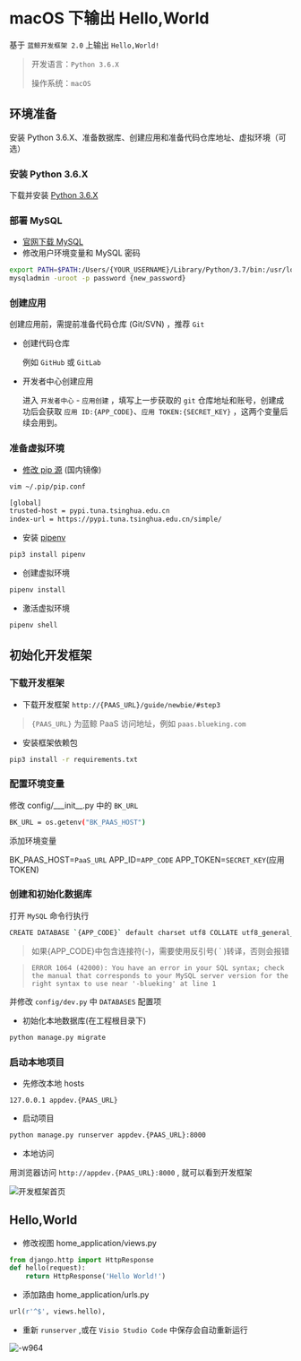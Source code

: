 # macOS 下输出 Hello,World

基于 `蓝鲸开发框架 2.0` 上输出 `Hello,World!`

> 开发语言：`Python 3.6.X`
>
> 操作系统：`macOS`

## 环境准备

安装 Python 3.6.X、准备数据库、创建应用和准备代码仓库地址、虚拟环境（可选）

### 安装 Python 3.6.X

下载并安装 [Python 3.6.X](https://www.python.org/downloads/)

### 部署 MySQL

- [官网下载 MySQL](https://dev.mysql.com/downloads/mysql/)
- 修改用户环境变量和 MySQL 密码

```bash
export PATH=$PATH:/Users/{YOUR_USERNAME}/Library/Python/3.7/bin:/usr/local/mysql/bin/
mysqladmin -uroot -p password {new_password}
```

### 创建应用

创建应用前，需提前准备代码仓库 (Git/SVN) ，推荐 `Git`

- 创建代码仓库

    例如 `GitHub` 或 `GitLab`

- 开发者中心创建应用

    进入 `开发者中心` - `应用创建` ，填写上一步获取的 `git` 仓库地址和账号，创建成功后会获取 `应用 ID:{APP_CODE}`、`应用 TOKEN:{SECRET_KEY}` ，这两个变量后续会用到。

### 准备虚拟环境

- [修改 pip 源](https://pip.pypa.io/en/stable/user_guide/#config-file) (国内镜像)

```bash
vim ~/.pip/pip.conf
```

```bash
[global]
trusted-host = pypi.tuna.tsinghua.edu.cn
index-url = https://pypi.tuna.tsinghua.edu.cn/simple/
 ```

- 安装 [pipenv](https://zhuanlan.zhihu.com/p/37581807)

```bash
pip3 install pipenv
```

- 创建虚拟环境

```bash
pipenv install
```

- 激活虚拟环境

```bash
pipenv shell
```

## 初始化开发框架

### 下载开发框架

- 下载开发框架 `http://{PAAS_URL}/guide/newbie/#step3`

> `{PAAS_URL}` 为蓝鲸 PaaS 访问地址，例如 `paas.blueking.com`

- 安装框架依赖包

```bash
pip3 install -r requirements.txt
```

### 配置环境变量

修改 config/\_\__init\_\_.py 中的 `BK_URL`
```bash
BK_URL = os.getenv("BK_PAAS_HOST")
```

添加环境变量

BK_PAAS_HOST=`PaaS_URL`
APP_ID=`APP_CODE`
APP_TOKEN=`SECRET_KEY`(应用 TOKEN)


### 创建和初始化数据库

打开 `MySQL` 命令行执行

```bash
CREATE DATABASE `{APP_CODE}` default charset utf8 COLLATE utf8_general_ci;
```

> 如果{APP_CODE}中包含连接符(-)，需要使用反引号( ` )转译，否则会报错

> `ERROR 1064 (42000): You have an error in your SQL syntax; check the manual that corresponds to your MySQL server version for the right syntax to use near '-blueking' at line 1`

并修改 `config/dev.py` 中 `DATABASES` 配置项

- 初始化本地数据库(在工程根目录下)

```bash
python manage.py migrate
```

### 启动本地项目

- 先修改本地 hosts

```127.0.0.1 appdev.{PAAS_URL}```

- 启动项目

```bash
python manage.py runserver appdev.{PAAS_URL}:8000
```

- 本地访问

用浏览器访问 `http://appdev.{PAAS_URL}:8000` , 就可以看到开发框架

![开发框架首页](../assets/usage-index.png)

## Hello,World

- 修改视图 home_application/views.py

```python
from django.http import HttpResponse
def hello(request):
    return HttpResponse('Hello World!')
```

- 添加路由 home_application/urls.py

```python
url(r'^$', views.hello),
```

- 重新 `runserver` ,或在 `Visio Studio Code` 中保存会自动重新运行

![-w964](../assets/15585122671345.jpg)
